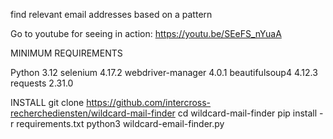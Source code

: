 find relevant email addresses based on a pattern

Go to youtube for seeing in action: https://youtu.be/SEeFS_nYuaA

MINIMUM REQUIREMENTS

Python 3.12
selenium 4.17.2
webdriver-manager 4.0.1
beautifulsoup4 4.12.3
requests 2.31.0

INSTALL
git clone https://github.com/intercross-recherchediensten/wildcard-mail-finder
cd wildcard-mail-finder
pip install -r requirements.txt 
python3 wildcard-email-finder.py
